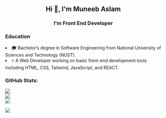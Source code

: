 ## <p align="center">Hi 👋, I'm Muneeb Aslam</p>
### <p align="center">I'm Front End Developer</p>
### <p>Education<p>
<li>🎓 Bachelor’s degree in Software Engineering from National University of Sciences and Technology (NUST).</li>
<li>⚡️ A Web Developer working on basic front-end development tools including HTML, CSS, Tailwind, JavaScript, and REACT.</li>

### GitHub Stats:
![](https://github-readme-stats.vercel.app/api?username=muneeb-aslam&theme=dark&hide_border=false&include_all_commits=true&count_private=true)<br/>
![](https://github-readme-streak-stats.herokuapp.com/?user=muneeb-aslam&theme=dark&hide_border=false)<br/>
![](https://github-readme-stats.vercel.app/api/top-langs/?username=muneeb-aslam&theme=dark&hide_border=false&include_all_commits=true&count_private=true&layout=compact)

[![](https://visitcount.itsvg.in/api?id=muneeb-aslam&icon=0&color=0)](https://visitcount.itsvg.in)

<!-- Proudly created with GPRM ( https://gprm.itsvg.in ) -->

